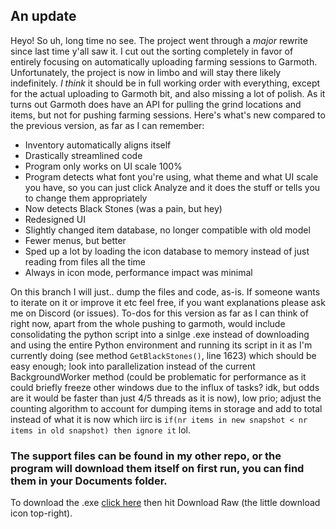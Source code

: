 ## **An update**
Heyo! So uh, long time no see. The project went through a *major* rewrite since last time y'all saw it. I cut out the sorting completely in favor of entirely focusing on automatically uploading farming sessions to Garmoth. Unfortunately, the project is now in limbo and will stay there likely indefinitely. *I think* it should be in full working order with everything, except for the actual uploading to Garmoth bit, and also missing a lot of polish. As it turns out Garmoth does have an API for pulling the grind locations and items, but not for pushing farming sessions. Here's what's new compared to the previous version, as far as I can remember:
- Inventory automatically aligns itself
- Drastically streamlined code
- Program only works on UI scale 100%
- Program detects what font you're using, what theme and what UI scale you have, so you can just click Analyze and it does the stuff or tells you to change them appropriately
- Now detects Black Stones (was a pain, but hey)
- Redesigned UI
- Slightly changed item database, no longer compatible with old model
- Fewer menus, but better
- Sped up a lot by loading the icon database to memory instead of just reading from files all the time
- Always in icon mode, performance impact was minimal</br>

On this branch I will just.. dump the files and code, as-is. If someone wants to iterate on it or improve it etc feel free, if you want explanations please ask me on Discord (or issues). To-dos for this version as far as I can think of right now, apart from the whole pushing to garmoth, would include consolidating the python script into a sinlge .exe instead of downloading and using the entire Python environment and running its script in it as I'm currently doing (see method `GetBlackStones()`, line 1623) which should be easy enough; look into parallelization instead of the current BackgroundWorker method (could be problematic for performance as it could briefly freeze other windows due to the influx of tasks? idk, but odds are it would be faster than just 4/5 threads as it is now), low prio; adjust the counting algorithm to account for dumping items in storage and add to total instead of what it is now which iirc is `if(nr items in new snapshot < nr items in old snapshot) then ignore it` lol.</br>
### The support files can be found in my other repo, or the program will download them itself on first run, you can find them in your Documents folder.
To download the .exe [click here](https://github.com/ErisLoona/BDO-Item-Sorter/blob/garmoth-autofiller/bin/Release/Garmoth%20Autofiller.exe) then hit Download Raw (the little download icon top-right).
